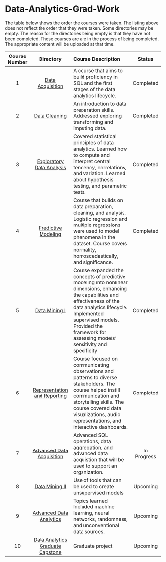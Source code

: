 # Data-Analytics-Grad-Work

The table below shows the order the courses were taken.  The listing above does not reflect the order that they were taken.  Some directories may be empty.  The reason for the directories being empty is that they have not been completed.  These courses are are in the process of being completed.  The appropriate content will be uploaded at that time.

**Course Number**|**Directory**|**Course Description**| Status
|:-----:|:-----:|:-----| :-----: |
1 | [Data Acquisition](https://github.com/HeinoPortfolio/Data-Analytics-Grad-Work/tree/main/1%20Data%20Acquisition) | A course that aims to build proficiency in SQL and the first stages of the data analytics lifecycle.| Completed
2 | [Data Cleaning](https://github.com/HeinoPortfolio/Data-Analytics-Grad-Work/tree/main/2%20Data%20Cleaning) |  An introduction to data preparation skills.  Addressed exploring transforming and imputing data.|Completed
3 | [Exploratory Data Analysis](https://github.com/HeinoPortfolio/Data-Analytics-Grad-Work/tree/main/3%20Exploratory%20Data%20Analysis) | Covered statistical principles of data analytics.  Learned how to compute and interpret central tendency, correlations, and variation. Learned about hypothesis testing, and parametric tests. | Completed
4 | [Predictive Modeling](https://github.com/HeinoPortfolio/Data-Analytics-Grad-Work/tree/main/4%20Predictive%20Modeling)| Course that builds on data preparation, cleaning, and analysis. Logistic regression and multiple regressions were used to model phenomena in the dataset.  Course covers normality, homoscedastically, and significance.|Completed
5 | [Data Mining I](https://github.com/HeinoPortfolio/Data-Analytics-Grad-Work/tree/main/5%20Data%20Mining) | Course expanded the concepts of predictive modeling into nonlinear dimensions, enhancing the capabilities and effectiveness of the data analytics lifecycle. Implemented supervised models.  Provided the framework for assessing models' sensitivity and specificity | Completed
6 | [Representation and Reporting](https://github.com/HeinoPortfolio/Data-Analytics-Grad-Work/tree/main/6%20Representation%20and%20Reporting) | Course focused on communicating observations and patterns to diverse stakeholders. The course helped instill communication and storytelling skills. The course covered data visualizations, audio representations, and interactive dashboards.  |Completed
7 | [Advanced Data Acquisition](https://github.com/HeinoPortfolio/Data-Analytics-Grad-Work/tree/main/7%20Advanced%20Data%20Acquisition%20) | Advanced SQL operations, data aggregation, and advanced data acquistion that will be used to support an organization. | In Progress
8 | [Data Mining II](https://github.com/HeinoPortfolio/Data-Analytics-Grad-Work/tree/main/8%20Data%20Mining%20II%20)| Use of tools that can be used to create unsupervised models. | Upcoming
9 | [Advanced Data Analytics](https://github.com/HeinoPortfolio/Data-Analytics-Grad-Work/tree/main/9%20Advanced%20Data%20Analytics%20) | Topics learned included machine learning, neural networks, randomness, and unconventional data sources. | Upcoming
10 | [Data Analytics Graduate Capstone](https://github.com/HeinoPortfolio/Data-Analytics-Grad-Work/tree/main/10%20Data%20Analytics%20Graduate%20Capstone) | Graduate project | Upcoming
